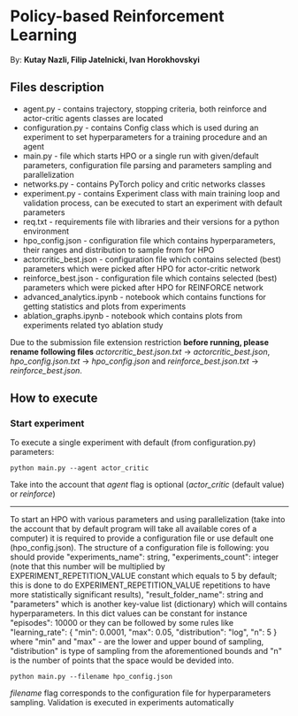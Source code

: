 # Policy-based Reinforcement Learning

By: **Kutay Nazli, Filip Jatelnicki, Ivan Horokhovskyi**

## Files description

- agent.py - contains trajectory, stopping criteria, both reinforce and actor-critic agents classes are located
- configuration.py - contains Config class which is used during an experiment to set hyperparameters for a training procedure and an agent 
- main.py - file which starts HPO or a single run with given/default parameters, configuration file parsing and parameters sampling and parallelization 
- networks.py - contains PyTorch policy and critic networks classes
- experiment.py - contains Experiment class with main training loop and validation process, can be executed to start an experiment with default parameters 
- req.txt - requirements file with libraries and their versions for a python environment
- hpo_config.json - configuration file which contains hyperparameters, their ranges and distribution to sample from for HPO
- actorcritic_best.json -  configuration file which contains selected (best) parameters which were picked after HPO for actor-critic network
- reinforce_best.json -  configuration file which contains selected (best) parameters which were picked after HPO for REINFORCE network
- advanced_analytics.ipynb - notebook which contains functions for getting statistics and plots from experiments
- ablation_graphs.ipynb - notebook which contains plots from experiments related tyo ablation study

Due to the submission file extension restriction **before running, please rename following files** _actorcritic_best.json.txt_ -> _actorcritic_best.json_,
_hpo_config.json.txt_ -> _hpo_config.json_ and _reinforce_best.json.txt_ -> _reinforce_best.json_.

## How to execute

### Start experiment

To execute a single experiment with default (from configuration.py) parameters: 

``python main.py --agent actor_critic``

Take into the account that _agent_ flag is optional (_actor_critic_ (default value) or _reinforce_)

---

To start an HPO with various parameters and using parallelization 
(take into the account that by default program will take all available cores of a computer)
it is required to provide a configuration file or use default one (hpo_config.json). The structure
of a configuration file is following: you should provide "experiments_name": string, 
"experiments_count": integer (note that this number will be multiplied by EXPERIMENT_REPETITION_VALUE 
constant which equals to 5 by default; this is done to do EXPERIMENT_REPETITION_VALUE repetitions to 
have more statistically significant results), "result_folder_name": string and "parameters" which is 
another key-value list (dictionary) which will contains hyperparameters. In this dict values can be 
constant for instance "episodes": 10000 or they can be followed by some rules like "learning_rate": {
      "min": 0.0001,
      "max": 0.05,
      "distribution": "log",
      "n": 5
    }
where "min" and "max" - are the lower and upper bound of sampling, "distribution" is type of sampling from 
the aforementioned bounds and "n" is the number of points that the space would be devided into.

``python main.py --filename hpo_config.json``

_filename_ flag corresponds to the configuration file for hyperparameters sampling. Validation is executed in experiments automatically
